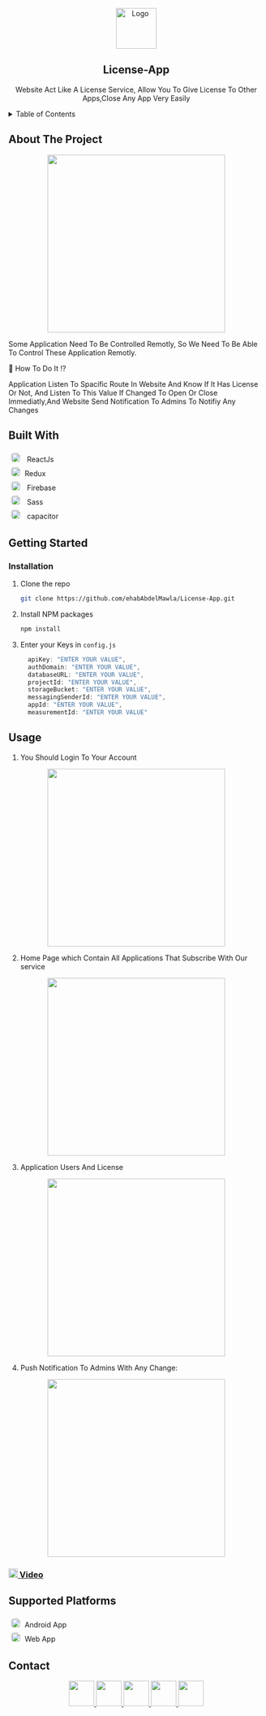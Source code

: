 <!-- PROJECT LOGO -->
<br />
<div align="center">
  <a href="https://github.com/ehabAbdelMawla/License-App">
    <img src="https://user-images.githubusercontent.com/51888513/188939623-c49749ab-f6c2-4245-80bb-afc98fb22ff8.png" alt="Logo" width="80" height="80">
  </a>


  <h2 align="center">License-App</h2>

  <p align="center">
  Website Act Like A License Service, Allow You To Give License To Other Apps,Close Any App Very Easily
   
  </p>
</div>



<!-- TABLE OF CONTENTS -->
<details>
  <summary>Table of Contents</summary>
  <ul>
    <li>
      <a href="#about-the-project">About The Project</a>
    </li>
    <li><a href="#built-with">Built With</a></li>
        <li><a href="#installation">Installation</a></li>
    <li><a href="#usage">Usage</a></li>
    <li><a href="#contact">Contact</a></li>
  </ul>
</details>



<!-- ABOUT THE PROJECT -->
## About The Project

<p align="center">
<img src="https://user-images.githubusercontent.com/51888513/188971836-af461ace-a1c4-435a-93ac-54e7f6e329b8.png"  width="350" />
</p>


<p>Some Application Need To Be Controlled Remotly, So We Need To Be Able To Control These Application Remotly.</p>
<p>🤔 How To Do It !? </p>
<p>Application Listen To Spacific Route In Website And Know If It Has License Or Not, And Listen To This Value If Changed To Open Or Close Immediatly,And Website Send Notification To Admins To Notifiy Any Changes </p> 


## Built With

 <kbd><img src="https://user-images.githubusercontent.com/51888513/188966114-ac50454b-7d33-4985-98f9-231b6ecea713.png" width="18" style="border-radius:5px; margin:5px"/> </kbd> ReactJs <br/>
  <kbd><img src="https://user-images.githubusercontent.com/51888513/188966462-197b7b06-72a9-45c1-a30a-bafaca93dd32.png" width="18" style="border-radius:5px; margin:5px"/></kbd>   Redux <br/>
  <kbd><img src="https://user-images.githubusercontent.com/51888513/188966680-d7bb971d-c674-427c-ba65-d73aa7b2fbc8.png" width="18" style="border-radius:5px; margin:5px"/>  </kbd> Firebase <br/>
  <kbd><img src="https://user-images.githubusercontent.com/51888513/188966859-956aa299-5b02-4370-be67-b083b9b4cbda.png" width="18" style="border-radius:5px; margin:5px"/> </kbd>  Sass <br/>
  <kbd><img src="https://user-images.githubusercontent.com/51888513/188967120-0f015929-1bf3-43ad-a664-20c9780b8d11.png" width="18" style="border-radius:5px; margin:5px"/> </kbd>  capacitor <br/>

<!-- GETTING STARTED -->
## Getting Started

### Installation
1. Clone the repo
   ```sh
   git clone https://github.com/ehabAbdelMawla/License-App.git
   ```
2. Install NPM packages
   ```sh
   npm install
   ```
3. Enter your Keys in `config.js`
   ```js
     apiKey: "ENTER YOUR VALUE",
     authDomain: "ENTER YOUR VALUE",
     databaseURL: "ENTER YOUR VALUE",
     projectId: "ENTER YOUR VALUE",
     storageBucket: "ENTER YOUR VALUE",
     messagingSenderId: "ENTER YOUR VALUE",
     appId: "ENTER YOUR VALUE",
     measurementId: "ENTER YOUR VALUE"
   ```

<!-- USAGE EXAMPLES -->
## Usage
1. You Should Login To Your Account 

<p align="center">
<img src="https://user-images.githubusercontent.com/51888513/188972284-31bdb950-f431-4336-8611-a5164532822d.png"  width="350" />
</p>

2. Home Page which Contain All Applications That Subscribe With Our service 

<p align="center">
<img src="https://user-images.githubusercontent.com/51888513/188971836-af461ace-a1c4-435a-93ac-54e7f6e329b8.png"  width="350" />
</p>

3. Application Users And License

<p align="center">
<img src="https://user-images.githubusercontent.com/51888513/188972455-2bc712da-495f-4506-8156-1ff4655cbd90.png"  width="350" />
</p>

4. Push Notification To Admins With Any Change:
<p align="center">
<img src="https://user-images.githubusercontent.com/51888513/189063049-f4a55f06-253f-4613-b130-049c4f498085.png"  width="350" />
</p>

<h3> <img src="https://user-images.githubusercontent.com/51888513/188924271-4554ab67-60b6-46db-9d38-b5d284bfc324.png" width="18"/><a href="https://youtu.be/nBhOdOzMA-w">  Video </a></h3>
  
## Supported Platforms

 <kbd> <img src="https://user-images.githubusercontent.com/51888513/188965149-99a105e6-e79c-4c00-b92d-973f2b7701c4.png" width="18" style="border-radius:5px; margin:5px" /></kbd>  Android App
 <br/>
 <kbd> <img src="https://user-images.githubusercontent.com/51888513/188971072-7a0cb030-948d-48cd-9b78-5cc32dd32aba.png" width="18" style="border-radius:5px; margin:5px"/></kbd>  Web App

<!-- CONTACT -->
## Contact
<p align="center">
<a  href="mailto:eabdo1474@gmail.com">
 <img src="https://user-images.githubusercontent.com/51888513/188922645-da22d955-0b02-46d9-8145-564b54316d87.png" width="50"/> 
</a>
<a href="https://www.youtube.com/channel/UCnoe7bD7w2fWYlNzqY3qjLA">
<img src="https://user-images.githubusercontent.com/51888513/188924271-4554ab67-60b6-46db-9d38-b5d284bfc324.png" width="50"/>
</a>
<a href="https://www.linkedin.com/in/ehab-abdel-mawla-9b20aa183">
<img src="https://user-images.githubusercontent.com/51888513/188924356-4578aa1f-26c0-4310-a16d-f4eb3c891b8d.png" width="50"/>
</a>
<a href="https://codepen.io/ehabAbdelMola"><img src="https://user-images.githubusercontent.com/51888513/188924374-5169b372-1eda-4639-95b7-ceacbe31b861.png"   width="50"/> </a>
<a href="https://www.instagram.com/abdoehab4551/"><img src="https://user-images.githubusercontent.com/51888513/188924858-1b4bd316-4259-4f22-be15-0872c31ebc12.png"   width="50"/> </a>

</p>





